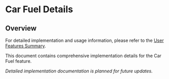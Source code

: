 # Car Fuel Details

## Overview

For detailed implementation and usage information, please refer to the [User Features Summary](README.md).

This document contains comprehensive implementation details for the Car Fuel feature.

*Detailed implementation documentation is planned for future updates.*
